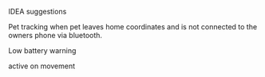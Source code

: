 IDEA suggestions

Pet tracking when pet leaves home coordinates and is not connected to the owners phone via bluetooth.

Low battery warning

active on movement

